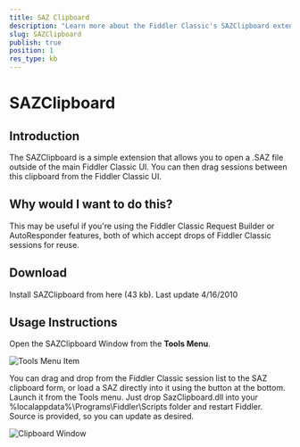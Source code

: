 ```yaml
---
title: SAZ Clipboard
description: "Learn more about the Fiddler Classic's SAZClipboard extension"
slug: SAZClipboard
publish: true
position: 1
res_type: kb
---
```


SAZClipboard
============

Introduction
------------

The SAZClipboard is a simple extension that allows you to open a .SAZ file outside of the main Fiddler Classic UI.  You can then drag sessions between this clipboard from the Fiddler Classic UI.

Why would I want to do this?
----------------------------

This may be useful if you're using the Fiddler Classic Request Builder or AutoResponder features, both of which accept drops of Fiddler Classic sessions for reuse.

Download
--------

Install SAZClipboard from here (43 kb). Last update 4/16/2010

Usage Instructions
------------------

Open the SAZClipboard Window from the **Tools Menu**.

![Tools Menu Item][1]

You can drag and drop from the Fiddler Classic session list to the SAZ clipboard form, or load a SAZ directly into it using the button at the bottom. Launch it from the Tools menu. Just drop SazClipboard.dll into your %localappdata%\Programs\Fiddler\Scripts folder and restart Fiddler. Source is provided, so you can update as desired.

![Clipboard Window][2]

[1]: ../../images/SAZClipboard/ToolsMenuItem.png
[2]: ../../images/SAZClipboard/ClipboardWindow.png
